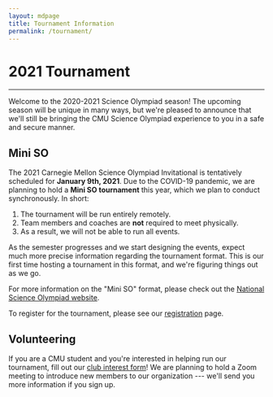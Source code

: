 ```yaml
---
layout: mdpage
title: Tournament Information
permalink: /tournament/
---
```


# 2021 Tournament
<hr>

Welcome to the 2020-2021 Science Olympiad season! The upcoming season will be
unique in many ways, but we're pleased to announce that we'll still be bringing
the CMU Science Olympiad experience to you in a safe and secure manner.

## Mini SO

The 2021 Carnegie Mellon Science Olympiad Invitational is tentatively scheduled
for **January 9th, 2021**. Due to the COVID-19 pandemic, we are planning to
hold a **Mini SO tournament** this year, which we plan to conduct
synchronously. In short:

1. The tournament will be run entirely remotely.
2. Team members and coaches are **not** required to meet physically.
3. As a result, we will not be able to run all events.

As the semester progresses and we start designing the events, expect much more
precise information regarding the tournament format. This is our first time
hosting a tournament in this format, and we're figuring things out as we go.

For more information on the "Mini SO" format, please check out the
<a href="https://www.soinc.org/play/tournaments" target="_blank">National Science Olympiad website</a>.

To register for the tournament, please see our [registration](/registration/)
page.

## Volunteering

If you are a CMU student and you're interested in helping run our tournament, fill out
our [club interest form](https://docs.google.com/forms/d/e/1FAIpQLSdak9n3TSQL-Bi9-5WRJaFDZor4uoe9CicKruF--zxYqBBe5w/viewform)!
We are planning to hold a Zoom meeting to introduce new members to our organization
--- we'll send you more information if you sign up.
